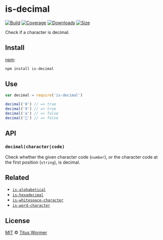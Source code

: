 # is-decimal

[![Build][build-badge]][build]
[![Coverage][coverage-badge]][coverage]
[![Downloads][downloads-badge]][downloads]
[![Size][size-badge]][size]

Check if a character is decimal.

## Install

[npm][]:

```sh
npm install is-decimal
```

## Use

```js
var decimal = require('is-decimal')

decimal('0') // => true
decimal('9') // => true
decimal('a') // => false
decimal('💩') // => false
```

## API

### `decimal(character|code)`

Check whether the given character code (`number`), or the character code at the
first position (`string`), is decimal.

## Related

- [`is-alphabetical`](https://github.com/wooorm/is-alphabetical)
- [`is-hexadecimal`](https://github.com/wooorm/is-hexadecimal)
- [`is-whitespace-character`](https://github.com/wooorm/is-whitespace-character)
- [`is-word-character`](https://github.com/wooorm/is-word-character)

## License

[MIT][license] © [Titus Wormer][author]

<!-- Definitions -->

[build-badge]: https://img.shields.io/travis/wooorm/is-decimal.svg
[build]: https://travis-ci.org/wooorm/is-decimal
[coverage-badge]: https://img.shields.io/codecov/c/github/wooorm/is-decimal.svg
[coverage]: https://codecov.io/github/wooorm/is-decimal
[downloads-badge]: https://img.shields.io/npm/dm/is-decimal.svg
[downloads]: https://www.npmjs.com/package/is-decimal
[size-badge]: https://img.shields.io/bundlephobia/minzip/is-decimal.svg
[size]: https://bundlephobia.com/result?p=is-decimal
[npm]: https://docs.npmjs.com/cli/install
[license]: license
[author]: https://wooorm.com
